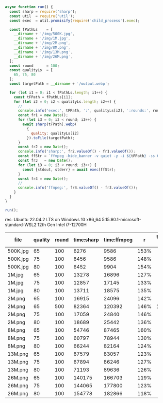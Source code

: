 ```javascript
async function run() {
  const sharp = require('sharp');
  const util  = require('util');
  const exec  = util.promisify(require('child_process').exec);

  const fPathLs    = [
    __dirname + '/img/500K.jpg',
    __dirname + '/img/1M.jpg',
    __dirname + '/img/2M.png',
    __dirname + '/img/8M.png',
    __dirname + '/img/13M.png',
    __dirname + '/img/26M.png',
  ];
  const round      = 100;
  const qualityLs  = [
    65, 75, 80
  ];
  const targetPath = __dirname + '/output.webp';

  for (let i1 = 0; i1 < fPathLs.length; i1++) {
    const tFPath = fPathLs[i1];
    for (let i2 = 0; i2 < qualityLs.length; i2++) {
      //
      console.info('exec:', tFPath, ':', qualityLs[i2], ':rounds:', round);
      const fr1 = new Date();
      for (let i3 = 0; i3 < round; i3++) {
        await sharp(tFPath).webp(
          {
            quality: qualityLs[i2]
          }).toFile(targetPath);
      }
      const fr2 = new Date();
      console.info('sharp:', fr2.valueOf() - fr1.valueOf());
      const ffStr = `ffmpeg -hide_banner -v quiet -y -i ${tFPath} -ss 0 -vframes 1 -c:v webp -quality ${qualityLs[i2]} ${targetPath}`;
      const fr3   = new Date();
      for (let i3 = 0; i3 < round; i3++) {
        const {stdout, stderr} = await exec(ffStr);
      }
      const fr4 = new Date();
      //
      console.info('ffmpeg:', fr4.valueOf() - fr3.valueOf());
    }
  }
}

run();
```

res:
Ubuntu 22.04.2 LTS on Windows 10 x86_64
5.15.90.1-microsoft-standard-WSL2
12th Gen Intel i7-12700H

| file     | quality | round | time:sharp | time:ffmpeg | r    | time:ffmpeg hwAccel |
|----------|---------|-------|------------|-------------|------|---------------------|
| 500K.jpg | 65      | 100   | 6276       | 9586        | 153% |                     |
| 500K.jpg | 75      | 100   | 6456       | 9586        | 148% |                     |
| 500K.jpg | 80      | 100   | 6452       | 9904        | 154% |                     |
| 1M.jpg   | 65      | 100   | 13278      | 16896       | 127% |                     |
| 1M.jpg   | 75      | 100   | 12857      | 17145       | 133% |                     |
| 1M.jpg   | 80      | 100   | 13711      | 18575       | 135% |                     |
| 2M.png   | 65      | 100   | 16915      | 24096       | 142% |                     |
| 2M.png   | 65      | 500   | 82364      | 120392      | 146% | 119925              |
| 2M.png   | 75      | 100   | 17059      | 24840       | 146% |                     |
| 2M.png   | 80      | 100   | 18689      | 25442       | 136% |                     |
| 8M.png   | 65      | 100   | 54746      | 87465       | 160% |                     |
| 8M.png   | 75      | 100   | 60797      | 78944       | 130% |                     |
| 8M.png   | 80      | 100   | 66244      | 82164       | 124% |                     |
| 13M.png  | 65      | 100   | 67579      | 83057       | 123% |                     |
| 13M.png  | 75      | 100   | 67894      | 86246       | 127% |                     |
| 13M.png  | 80      | 100   | 71193      | 89636       | 126% |                     |
| 26M.png  | 65      | 100   | 140175     | 166703      | 119% |                     |
| 26M.png  | 75      | 100   | 144065     | 177800      | 123% |                     |
| 26M.png  | 80      | 100   | 154778     | 182866      | 118% |                     |























